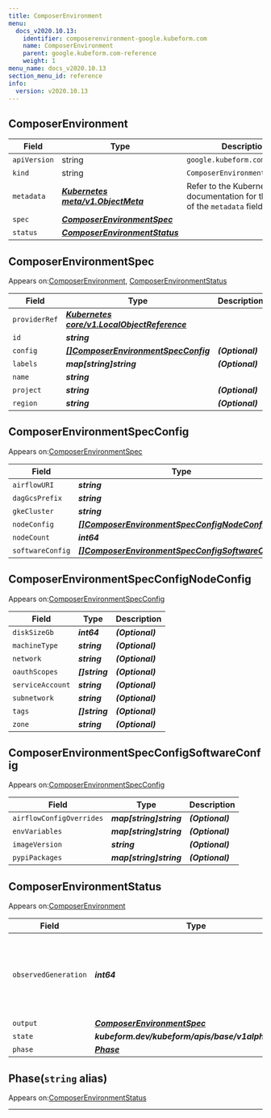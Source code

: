 ```yaml
---
title: ComposerEnvironment
menu:
  docs_v2020.10.13:
    identifier: composerenvironment-google.kubeform.com
    name: ComposerEnvironment
    parent: google.kubeform.com-reference
    weight: 1
menu_name: docs_v2020.10.13
section_menu_id: reference
info:
  version: v2020.10.13
---
```


## ComposerEnvironment
| Field | Type | Description |
| ------ | ----- | ----------- |
| `apiVersion` | string | `google.kubeform.com/v1alpha1` |
|    `kind` | string | `ComposerEnvironment` |
| `metadata` | ***[Kubernetes meta/v1.ObjectMeta](https://kubernetes.io/docs/reference/generated/kubernetes-api/v1.13/#objectmeta-v1-meta)***|Refer to the Kubernetes API documentation for the fields of the `metadata` field.|
| `spec` | ***[ComposerEnvironmentSpec](#composerenvironmentspec)***||
| `status` | ***[ComposerEnvironmentStatus](#composerenvironmentstatus)***||
## ComposerEnvironmentSpec

Appears on:[ComposerEnvironment](#composerenvironment), [ComposerEnvironmentStatus](#composerenvironmentstatus)

| Field | Type | Description |
| ------ | ----- | ----------- |
| `providerRef` | ***[Kubernetes core/v1.LocalObjectReference](https://kubernetes.io/docs/reference/generated/kubernetes-api/v1.13/#localobjectreference-v1-core)***||
| `id` | ***string***||
| `config` | ***[[]ComposerEnvironmentSpecConfig](#composerenvironmentspecconfig)***| ***(Optional)*** |
| `labels` | ***map[string]string***| ***(Optional)*** |
| `name` | ***string***||
| `project` | ***string***| ***(Optional)*** |
| `region` | ***string***| ***(Optional)*** |
## ComposerEnvironmentSpecConfig

Appears on:[ComposerEnvironmentSpec](#composerenvironmentspec)

| Field | Type | Description |
| ------ | ----- | ----------- |
| `airflowURI` | ***string***| ***(Optional)*** |
| `dagGcsPrefix` | ***string***| ***(Optional)*** |
| `gkeCluster` | ***string***| ***(Optional)*** |
| `nodeConfig` | ***[[]ComposerEnvironmentSpecConfigNodeConfig](#composerenvironmentspecconfignodeconfig)***| ***(Optional)*** |
| `nodeCount` | ***int64***| ***(Optional)*** |
| `softwareConfig` | ***[[]ComposerEnvironmentSpecConfigSoftwareConfig](#composerenvironmentspecconfigsoftwareconfig)***| ***(Optional)*** |
## ComposerEnvironmentSpecConfigNodeConfig

Appears on:[ComposerEnvironmentSpecConfig](#composerenvironmentspecconfig)

| Field | Type | Description |
| ------ | ----- | ----------- |
| `diskSizeGb` | ***int64***| ***(Optional)*** |
| `machineType` | ***string***| ***(Optional)*** |
| `network` | ***string***| ***(Optional)*** |
| `oauthScopes` | ***[]string***| ***(Optional)*** |
| `serviceAccount` | ***string***| ***(Optional)*** |
| `subnetwork` | ***string***| ***(Optional)*** |
| `tags` | ***[]string***| ***(Optional)*** |
| `zone` | ***string***| ***(Optional)*** |
## ComposerEnvironmentSpecConfigSoftwareConfig

Appears on:[ComposerEnvironmentSpecConfig](#composerenvironmentspecconfig)

| Field | Type | Description |
| ------ | ----- | ----------- |
| `airflowConfigOverrides` | ***map[string]string***| ***(Optional)*** |
| `envVariables` | ***map[string]string***| ***(Optional)*** |
| `imageVersion` | ***string***| ***(Optional)*** |
| `pypiPackages` | ***map[string]string***| ***(Optional)*** |
## ComposerEnvironmentStatus

Appears on:[ComposerEnvironment](#composerenvironment)

| Field | Type | Description |
| ------ | ----- | ----------- |
| `observedGeneration` | ***int64***| ***(Optional)*** Resource generation, which is updated on mutation by the API Server.|
| `output` | ***[ComposerEnvironmentSpec](#composerenvironmentspec)***| ***(Optional)*** |
| `state` | ***kubeform.dev/kubeform/apis/base/v1alpha1.State***| ***(Optional)*** |
| `phase` | ***[Phase](#phase)***| ***(Optional)*** |
## Phase(`string` alias)

Appears on:[ComposerEnvironmentStatus](#composerenvironmentstatus)

---

